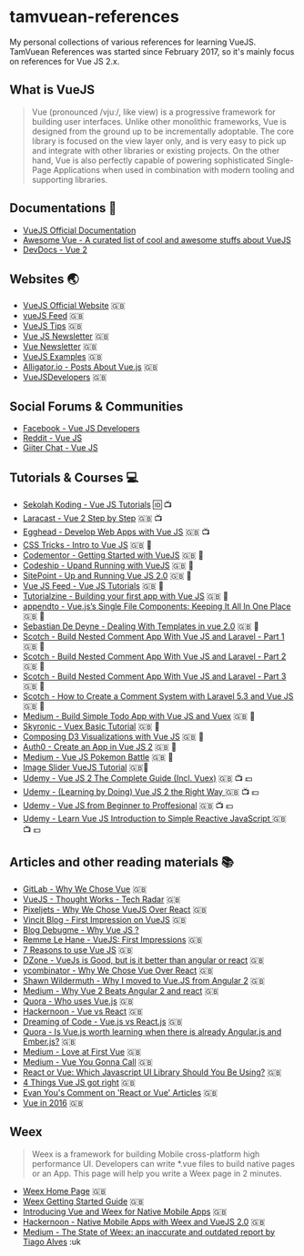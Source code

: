 # tamvuean-references
My personal collections of various references for learning VueJS. TamVuean References was started since February 2017, so it's mainly focus on references for Vue JS 2.x.

## What is VueJS
> Vue (pronounced /vjuː/, like view) is a progressive framework for building user interfaces. Unlike other monolithic frameworks, Vue is designed from the ground up to be incrementally adoptable. The core library is focused on the view layer only, and is very easy to pick up and integrate with other libraries or existing projects. On the other hand, Vue is also perfectly capable of powering sophisticated Single-Page Applications when used in combination with modern tooling and supporting libraries.

## Documentations :blue_book:
* [VueJS Official Documentation](https://vuejs.org/v2/guide/)
* [Awesome Vue - A curated list of cool and awesome stuffs about VueJS](https://github.com/vuejs/awesome-vue)
* [DevDocs - Vue 2](http://devdocs.io/vue~2/)

## Websites :earth_asia:
* [VueJS Official Website](https://vuejs.org) :uk:
* [vueJS Feed](https://vuejsfeed.com) :uk:
* [VueJS Tips](http://vuetips.com/) :uk:
* [Vue JS Newsletter](https://www.getrevue.co/profile/vuenewsletter) :uk:
* [Vue Newsletter](http://vue-newsletter.com/) :uk:
* [VueJS Examples](http://vuejsexamples.com/) :uk:
* [Alligator.io - Posts About Vue.js](https://alligator.io/vuejs/) :uk:
* [VueJSDevelopers](http://vuejsdevelopers.com/) :uk:

## Social Forums & Communities 
* [Facebook - Vue JS Developers](https://web.facebook.com/groups/vuejsdevelopers/)
* [Reddit - Vue JS](https://www.reddit.com/r/vuejs/)
* [Giiter Chat - Vue JS](https://gitter.im/vuejs/vue)

## Tutorials & Courses :computer:
* [Sekolah Koding - Vue JS Tutorials](https://www.sekolahkoding.com/kelas/tag/vue) :id: :tv:
* [Laracast - Vue 2 Step by Step](https://laracasts.com/series/learn-vue-2-step-by-step/) :uk: :tv:
* [Egghead - Develop Web Apps with Vue JS](https://egghead.io/courses/develop-web-apps-with-vue-js) :uk: :tv:
* [CSS Tricks - Intro to Vue JS](https://css-tricks.com/intro-to-vue-2-components-props-slots/) :uk: :notebook:
* [Codementor - Getting Started with VueJS](https://www.codementor.io/javascript/tutorial/getting-started-with-vuejs) :uk: :notebook:
* [Codeship - Upand Running with VueJS](https://blog.codeship.com/up-and-running-with-vue-js/) :uk: :notebook:
* [SitePoint - Up and Running Vue JS 2.0](https://www.sitepoint.com/up-and-running-vue-js-2-0/) :uk: :notebook:
* [Vue JS Feed - Vue JS Tutorials](https://vuejsfeed.com/blog/vue-js-tutorials) :uk: :notebook:
* [Tutorialzine - Building your first app with Vue JS](http://tutorialzine.com/2016/08/building-your-first-app-with-vue-js/) :uk: :notebook:
* [appendto - Vue.js’s Single File Components: Keeping It All In One Place](https://appendto.com/2017/02/vue-jss-single-file-components-keeping-it-all-in-one-place-2/) :uk: :notebook:
* [Sebastian De Deyne - Dealing With Templates in vue 2.0](https://sebastiandedeyne.com/posts/2016/dealing-with-templates-in-vue-20) :uk: :notebook:
* [Scotch - Build Nested Comment App With Vue JS and Laravel - Part 1](https://pub.scotch.io/@jagadeshanh/build-nested-commenting-system-using-laravel-and-vuejs-part-1) :uk: :notebook:
* [Scotch - Build Nested Comment App With Vue JS and Laravel - Part 2](https://pub.scotch.io/@jagadeshanh/build-nested-commenting-system-using-laravel-and-vuejs-part-2) :uk: :notebook:
* [Scotch - Build Nested Comment App With Vue JS and Laravel - Part 3](https://pub.scotch.io/@jagadeshanh/build-nested-commenting-system-using-laravel-and-vuejs-part-3) :uk: :notebook:
* [Scotch - How to Create a Comment System with Laravel 5.3 and Vue JS](https://pub.scotch.io/@tomiiide/how-to-create-a-comment-system-with-laravel-53-and-vuejs) :uk: :notebook:
* [Medium - Build Simple Todo App with Vue JS and Vuex](https://medium.com/@paadams/build-a-simple-todo-app-with-vue-js-1778ae175514) :uk: :notebook:
* [Skyronic - Vuex Basic Tutorial](https://skyronic.com/2016/01/03/vuex-basics-tutorial) :uk: :notebook:
* [Composing D3 Visualizations with Vue JS](https://tyronetudehope.com/2016/12/13/composing-d3-visualizations-with-vuejs/) :uk: :notebook:
* [Auth0 - Create an App in Vue JS 2](https://auth0.com/blog/create-an-app-in-vuejs-2/) :uk: :notebook:
* [Medium - Vue JS Pokemon Battle](https://medium.com/@michaelmangial1/vue-js-pokemon-battle-tutorial-380cd72eb681#.zbtiw9e5c) :uk: :notebook:
* [Image Slider VueJS Tutorial](http://matthiashager.com/blog/image-slider-vuejs-tutorial) :uk::notebook:
* [Udemy - Vue JS 2 The Complete Guide (Incl. Vuex)](https://www.udemy.com/vuejs-2-the-complete-guide/) :uk: :tv: :dollar:
* [Udemy - (Learning by Doing) Vue JS 2 the Right Way ](https://www.udemy.com/learn-by-doing-vue-js-2-the-right-way/) :uk: :tv: :dollar:
* [Udemy - Vue JS from Beginner to Proffesional](https://www.udemy.com/vuejs-from-beginner-to-professional/) :uk: :tv: :dollar:
* [Udemy - Learn Vue JS Introduction to Simple Reactive JavaScript ](https://www.udemy.com/learn-vue-js-introduction-to-simple-reactive-javascript/) :uk: :tv: :dollar:

## Articles and other reading materials :books:
* [GitLab - Why We Chose Vue](https://about.gitlab.com/2016/10/20/why-we-chose-vue/) :uk:
* [VueJS - Thought Works - Tech Radar](https://www.thoughtworks.com/radar/languages-and-frameworks/vue-js) :uk:
* [Pixeljets - Why We Chose VueJS Over React](http://pixeljets.com/blog/why-we-chose-vuejs-over-react/) :uk:
* [Vincit Blog - First Impression on VueJS](https://www.vincit.fi/en/blog/first-impressions-vue-js-2-0/) :uk:
* [Blog Debugme - Why Vue JS ?](http://blog.debugme.eu/why-vue-js/)
* [Remme Le Hane - VueJS: First Impressions](https://hackernoon.com/vuejs-first-impressions-ef59822e94e6#.y0lp7nyo4) :uk:
* [7 Reasons to use Vue JS](https://www.popart.com/2016/06/02/7-reasons-to-use-vue-js/) :uk:
* [DZone - VueJs is Good, but  is it better than angular or react](https://dzone.com/articles/vuejs-is-good-but-is-it-better-than-angular-or-rea) :uk:
* [ycombinator - Why We Chose Vue Over React](https://news.ycombinator.com/item?id=13151317) :uk:
* [Shawn Wildermuth - Why I moved to Vue.JS from Angular 2](https://wildermuth.com/2017/02/12/Why-I-Moved-to-Vue-js-from-Angular-2) :uk:
* [Medium - Why Vue 2 Beats Angular 2 and react](https://medium.com/@codingfriend/why-vue-2-beats-angular-2-and-react-cfb709b92c59#.1qgwgst0h) :uk:
* [Quora - Who uses Vue.js](https://www.quora.com/Who-uses-vue-js) :uk:
* [Hackernoon - Vue vs React](https://hackernoon.com/vue-vs-react-254a874d74ab#.aypht7hx3) :uk:
* [Dreaming of Code - Vue.js vs React.js](https://rlafranchi.github.io/2016/05/03/vue-vs-react/) :uk:
* [Quora - Is Vue.js worth learning when there is already Angular.js and Ember.js?](https://www.quora.com/Is-Vue-js-worth-learning-when-there-is-already-Angular-js-and-Ember-js) :uk:
* [Medium - Love at First Vue](https://medium.com/@osman.sist/love-at-first-vue-1f154c9241b7) :uk:
* [Medium - Vue You Gonna Call](https://medium.com/@barooney/vue-you-gonna-call-3b103be08180#.b22l0rysj) :uk:
* [React or Vue: Which Javascript UI Library Should You Be Using?](ipt-ui-library-should-you-be-using-543a383608d#.sw87dxfiu) :uk:
* [4 Things Vue JS got right](https://medium.com/js-dojo/4-things-vue-js-got-right-10820cc84004#.1lyr3mu12) :uk:
* [Evan You's Comment on 'React or Vue' Articles](https://medium.com/@youyuxi/pretty-good-comparison-overall-but-a-few-points-id-like-to-discuss-e4f6460e75d5#.l1ahbm417) :uk:
* [Vue in 2016](https://medium.com/the-vue-point/vue-in-2016-8df71d98bfb3#.29ghawgon) :uk:

## Weex

> Weex is a framework for building Mobile cross-platform high performance UI. Developers can write *.vue files to build native pages or an App. This page will help you write a Weex page in 2 minutes.

* [Weex Home Page](http://weex-project.io/) :uk:
* [Weex Getting Started Guide](http://weex-project.io/guide/) :uk:
* [Introducing Vue and Weex for Native Mobile Apps](https://code.tutsplus.com/tutorials/introducing-vue-and-weex-for-native-mobile-apps--cms-28782) :uk:
* [Hackernoon - Native Mobile Apps with Weex and VueJS 2.0](https://hackernoon.com/how-to-create-a-weex-vue2-project-6b94981bee4e) :uk:
* [Medium - The State of Weex: an inaccurate and outdated report by Tiago Alves](https://medium.com/@tiagoreisalves/the-state-of-weex-an-inaccurate-and-outdated-report-fae2c6e5fc2e) :uk

